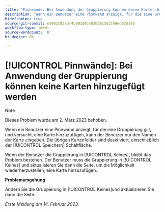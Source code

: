 ```yaml
---
title: "Pinnwände: Bei Anwendung der Gruppierung können keine Karten hinzugefügt werden."
description: "Wenn ein Benutzer eine Pinnwand anzeigt, für die eine Gruppierung gilt, und versucht, eine Karte hinzuzufügen, kann der Benutzer nur den Namen der Karte eingeben. Die übrigen Kartenfelder sind deaktiviert, einschließlich der Schaltfläche Speichern ."
hidefromtoc: true
source-git-commit: e1902c037af4b501d4ba836361562f69ed57d193
workflow-type: tm+mt
source-wordcount: '0'
ht-degree: 0%

---
```



# [!UICONTROL Pinnwände]: Bei Anwendung der Gruppierung können keine Karten hinzugefügt werden

>[!NOTE]
>
>Dieses Problem wurde am 2. März 2023 behoben.

Wenn ein Benutzer eine Pinnwand anzeigt, für die eine Gruppierung gilt, und versucht, eine Karte hinzuzufügen, kann der Benutzer nur den Namen der Karte eingeben. Die übrigen Kartenfelder sind deaktiviert, einschließlich der [!UICONTROL Speichern] Schaltfläche.

Wenn der Benutzer die Gruppierung in [!UICONTROL Keines], bleibt das Problem bestehen. Der Benutzer muss die Gruppierung in [!UICONTROL Keines] und aktualisieren Sie dann die Seite, um die Möglichkeit wiederherzustellen, eine Karte hinzuzufügen.

**Problemumgehung**

Ändern Sie die Gruppierung in [!UICONTROL Keines]und aktualisieren Sie dann die Seite.

_Erste Meldung am 14. Februar 2023._

